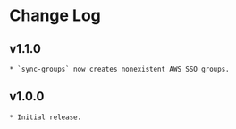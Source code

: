 # Change Log

## v1.1.0
    * `sync-groups` now creates nonexistent AWS SSO groups.

## v1.0.0
    * Initial release.

